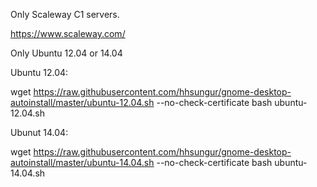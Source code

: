 Only Scaleway C1 servers.

https://www.scaleway.com/

Only Ubuntu 12.04 or 14.04

Ubuntu 12.04:

wget https://raw.githubusercontent.com/hhsungur/gnome-desktop-autoinstall/master/ubuntu-12.04.sh --no-check-certificate
bash ubuntu-12.04.sh


Ubunut 14.04:

wget https://raw.githubusercontent.com/hhsungur/gnome-desktop-autoinstall/master/ubuntu-14.04.sh --no-check-certificate
bash ubuntu-14.04.sh
